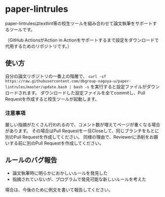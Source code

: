 # paper-lintrules
paper-lintrulesはtextlint等の校生ツールを組み合わせて論文執筆をサポートするツールです。

（GitHub ActionsがAction in Actionをサポートするまで設定をダウンロードで代用するためのリポジトリです。）

## 使い方
自分の論文リポジトリの一番上の階層で、
`curl -sf https://raw.githubusercontent.com/dbgroup-nagoya-u/paper-lintrules/master/update.bash | bash -s`
を実行すると設定ファイルがダウンロードされます。
ダウンロードした設定ファイルを全てcommitし、Pull Requestを作成すると校生ツールが起動します。

### 注意事項
厳しい指摘がたくさん行われるので、コメント数が増えてページが重くなる場合があります。
その場合はPull Requestを一旦Closeして、同じブランチをもとに別のPull Requestを作成してください。
同様の理由で、Reviewerに添削をお願いする前に別のPull Requestを作成してください。

## ルールのバグ報告
- 論文執筆時に明らかにおかしいルールを発見した
- 指摘されていないが、プログラムで発見可能な新しいルールを考えた

場合は、今後のために例文を書いて報告してください。
